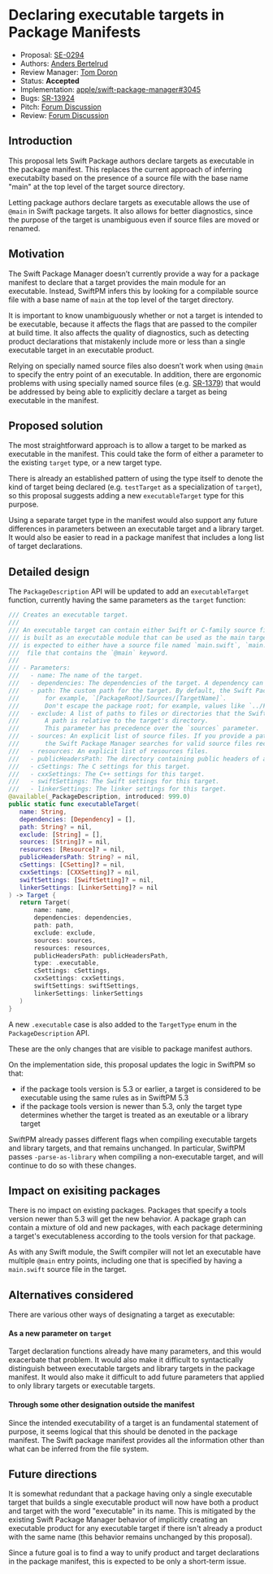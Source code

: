 # Declaring executable targets in Package Manifests

* Proposal: [SE-0294](0294-package-executable-targets.md)
* Authors: [Anders Bertelrud](https://github.com/abertelrud)
* Review Manager: [Tom Doron](https://github.com/tomerd)
* Status: **Accepted**
* Implementation: [apple/swift-package-manager#3045](https://github.com/apple/swift-package-manager/pull/3045)
* Bugs: [SR-13924](https://bugs.swift.org/browse/SR-13924)
* Pitch: [Forum Discussion](https://forums.swift.org/t/pitch-ability-to-declare-executable-targets-in-swiftpm-manifests-to-support-main/)
* Review: [Forum Discussion](https://forums.swift.org/t/se-0294-declaring-executable-targets-in-package-manifests/)

## Introduction

This proposal lets Swift Package authors declare targets as executable in the
package manifest. This replaces the current approach of inferring executabilty
based on the presence of a source file with the base name "main" at the top
level of the target source directory.

Letting package authors declare targets as executable allows the use of `@main`
in Swift package targets. It also allows for better diagnostics, since the
purpose of the target is unambiguous even if source files are moved or renamed.

## Motivation

The Swift Package Manager doesn’t currently provide a way for a package manifest
to declare that a target provides the main module for an executable. Instead,
SwiftPM infers this by looking for a compilable source file with a base name of
`main` at the top level of the target directory.

It is important to know unambiguously whether or not a target is intended to be
executable, because it affects the flags that are passed to the compiler at
build time. It also affects the quality of diagnostics, such as detecting
product declarations that mistakenly include more or less than a single
executable target in an executable product.

Relying on specially named source files also doesn’t work when using `@main` to
specify the entry point of an executable. In addition, there are ergonomic
problems with using specially named source files (e.g.
[SR-1379](https://bugs.swift.org/browse/SR-1379)) that would be addressed by
being able to explicitly declare a target as being executable in the manifest.

## Proposed solution

The most straightforward approach is to allow a target to be marked as
executable in the manifest. This could take the form of either a parameter to
the existing `target` type, or a new target type.

There is already an established pattern of using the type itself to denote the
kind of target being declared (e.g. `testTarget` as a specialization of
`target`), so this proposal suggests adding a new `executableTarget` type for
this purpose.

Using a separate target type in the manifest would also support any future
differences in parameters between an executable target and a library target.
It would also be easier to read in a package manifest that includes a long
list of target declarations.

## Detailed design

The `PackageDescription` API will be updated to add an `executableTarget`
function, currently having the same parameters as the `target` function:

```swift
/// Creates an executable target.
///
/// An executable target can contain either Swift or C-family source files, but not both. It contains code that
/// is built as an executable module that can be used as the main target of an executable product.  The target
/// is expected to either have a source file named `main.swift`, `main.m`, `main.c`, or `main.cpp`, or a source
///  file that contains the `@main` keyword.
///
/// - Parameters:
///   - name: The name of the target.
///   - dependencies: The dependencies of the target. A dependency can be another target in the package or a product from a package dependency.
///   - path: The custom path for the target. By default, the Swift Package Manager requires a target's sources to reside at predefined search paths;
///       for example, `[PackageRoot]/Sources/[TargetName]`.
///       Don't escape the package root; for example, values like `../Foo` or `/Foo` are invalid.
///   - exclude: A list of paths to files or directories that the Swift Package Manager shouldn't consider to be source or resource files.
///       A path is relative to the target's directory.
///       This parameter has precedence over the `sources` parameter.
///   - sources: An explicit list of source files. If you provide a path to a directory,
///       the Swift Package Manager searches for valid source files recursively.
///   - resources: An explicit list of resources files.
///   - publicHeadersPath: The directory containing public headers of a C-family library target.
///   - cSettings: The C settings for this target.
///   - cxxSettings: The C++ settings for this target.
///   - swiftSettings: The Swift settings for this target.
///   - linkerSettings: The linker settings for this target.
@available(_PackageDescription, introduced: 999.0)
public static func executableTarget(
   name: String,
   dependencies: [Dependency] = [],
   path: String? = nil,
   exclude: [String] = [],
   sources: [String]? = nil,
   resources: [Resource]? = nil,
   publicHeadersPath: String? = nil,
   cSettings: [CSetting]? = nil,
   cxxSettings: [CXXSetting]? = nil,
   swiftSettings: [SwiftSetting]? = nil,
   linkerSettings: [LinkerSetting]? = nil
) -> Target {
   return Target(
       name: name,
       dependencies: dependencies,
       path: path,
       exclude: exclude,
       sources: sources,
       resources: resources,
       publicHeadersPath: publicHeadersPath,
       type: .executable,
       cSettings: cSettings,
       cxxSettings: cxxSettings,
       swiftSettings: swiftSettings,
       linkerSettings: linkerSettings
   )
}
```

A new `.executable` case is also added to the `TargetType` enum in the
`PackageDescription` API.

These are the only changes that are visible to package manifest authors.

On the implementation side, this proposal updates the logic in SwiftPM so that:

- if the package tools version is 5.3 or earlier, a target is considered to be
  executable using the same rules as in SwiftPM 5.3
- if the package tools version is newer than 5.3, only the target type
  determines whether the target is treated as an exeutable or a library target

SwiftPM already passes different flags when compiling executable targets and
library targets, and that remains unchanged. In particular, SwiftPM passes
`-parse-as-library` when compiling a non-executable target, and will continue
to do so with these changes.

## Impact on exisiting packages

There is no impact on existing packages. Packages that specify a tools version
newer than 5.3 will get the new behavior. A package graph can contain a mixture
of old and new packages, with each package determining a target's executableness
according to the tools version for that package.

As with any Swift module, the Swift compiler will not let an executable have
multiple `@main` entry points, including one that is specified by having a
`main.swift` source file in the target.

## Alternatives considered

There are various other ways of designating a target as executable:

#### As a new parameter on `target`

Target declaration functions already have many parameters, and this would
exacerbate that problem. It would also make it difficult to syntactically
distinguish between executable targets and library targets in the package
manifest. It would also make it difficult to add future parameters that
applied to only library targets or executable targets.

#### Through some other designation outside the manifest

Since the intended executability of a target is an fundamental statement of
purpose, it seems logical that this should be denoted in the package manifest.
The Swift package manifest provides all the information other than what can be
inferred from the file system.

## Future directions

It is somewhat redundant that a package having only a single executable target
that builds a single executable product will now have both a product and target
with the word "executable" in its name. This is mitigated by the existing Swift
Package Manager behavior of implicitly creating an executable product for any
executable target if there isn't already a product with the same name (this
behavior remains unchanged by this proposal).

Since a future goal is to find a way to unify product and target declarations
in the package manifest, this is expected to be only a short-term issue.

